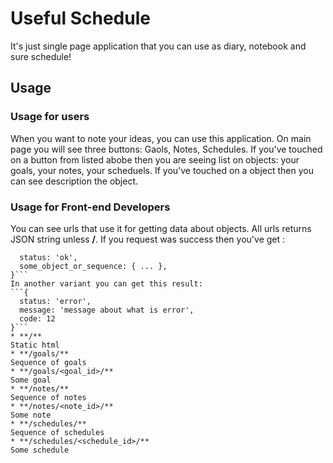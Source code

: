 # Useful Schedule
It's just single page application that you can use as diary, notebook and sure schedule!

## Usage
### Usage for users
When you want to note your ideas, you can use this application. On main page you will see three buttons: Gaols, Notes, Schedules.
If you've touched on a button from listed abobe then you are seeing list on objects: your goals, your notes, your scheduels.
If you've touched on a object then you can see description the object.

### Usage for Front-end Developers
You can see urls that use it for getting data about objects. All urls returns JSON string unless **/**.
If you request was success then you've get :
```{
  status: 'ok',
  some_object_or_sequence: { ... },
}```
In another variant you can get this result:
```{
  status: 'error',
  message: 'message about what is error',
  code: 12
}```
* **/**
Static html
* **/goals/**
Sequence of goals
* **/goals/<goal_id>/**
Some goal
* **/notes/**
Sequence of notes
* **/notes/<note_id>/**
Some note
* **/schedules/**
Sequence of schedules
* **/schedules/<schedule_id>/**
Some schedule

